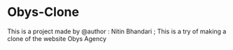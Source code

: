 # Obys-Clone
 This is a project made by @author : Nitin Bhandari ; This is a try of making a clone of the website Obys Agency
